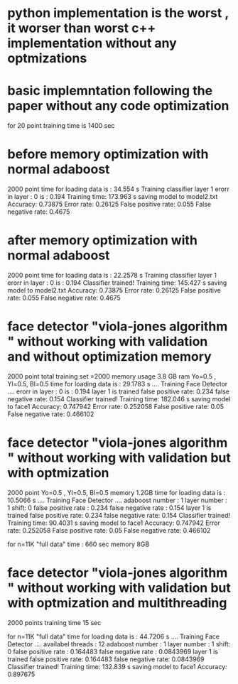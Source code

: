 # python implementation is the worst , it worser than worst c++ implementation without any optmizations

# basic implemntation following the paper without any code optimization

for 20 point
training time is 1400 sec

# before memory optimization with normal adaboost

2000 point
time for loading data is : 34.554 s
Training classifier layer 1
erorr in layer : 0 is : 0.194
Training time: 173.963 s
saving model to model2.txt
Accuracy: 0.73875
Error rate: 0.26125
False positive rate: 0.055
False negative rate: 0.4675

# after memory optimization with normal adaboost

2000 point
time for loading data is : 22.2578 s
Training classifier layer 1
erorr in layer : 0 is : 0.194
Classifier trained!
Training time: 145.427 s
saving model to model2.txt
Accuracy: 0.73875
Error rate: 0.26125
False positive rate: 0.055
False negative rate: 0.4675

# face detector "viola-jones algorithm " without working with validation and without optimization memory

2000 point
total training set =2000
memory usage 3.8 GB ram
Yo=0.5 , Yl=0.5, Bl=0.5
time for loading data is : 29.1783 s
.... Training Face Detector ....
erorr in layer : 0 is : 0.194
layer 1 is trained
false positive rate: 0.234
false negative rate: 0.154
Classifier trained!
Training time: 182.046 s
saving model to face1
Accuracy: 0.747942
Error rate: 0.252058
False positive rate: 0.05
False negative rate: 0.466102

# face detector "viola-jones algorithm " without working with validation but with optmization

2000 point
Yo=0.5 , Yl=0.5, Bl=0.5
memory 1.2GB
time for loading data is : 10.5066 s
.... Training Face Detector ....
adaboost number : 1 layer number : 1 shift: 0 false positive rate : 0.234 false negative rate : 0.154
layer 1 is trained
false positive rate: 0.234
false negative rate: 0.154
Classifier trained!
Training time: 90.4031 s
saving model to face1
Accuracy: 0.747942
Error rate: 0.252058
False positive rate: 0.05
False negative rate: 0.466102

for n=11K "full data"
time : 660 sec
memory 8GB

# face detector "viola-jones algorithm " without working with validation but with optmization and multithreading

2000 points
training time 15 sec

for n=11K "full data"
time for loading data is : 44.7206 s
.... Training Face Detector ....
availabel threads : 12
adaboost number : 1 layer number : 1 shift: 0 false positive rate : 0.164483 false negative rate : 0.0843969
layer 1 is trained
false positive rate: 0.164483
false negative rate: 0.0843969
Classifier trained!
Training time: 132.839 s
saving model to face1
Accuracy: 0.897675
